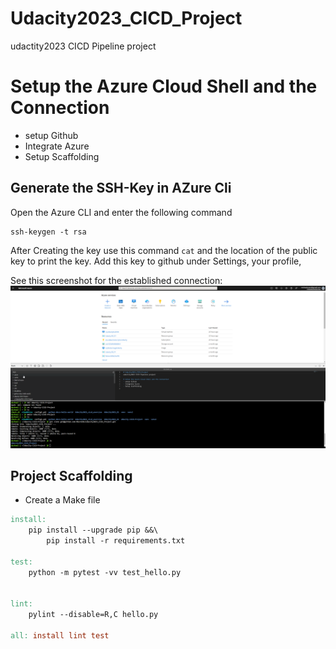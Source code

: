 # Udacity2023_CICD_Project
udactity2023 CICD Pipeline project

# Setup the Azure Cloud Shell and the Connection
- setup Github
- Integrate Azure 
- Setup Scaffolding

## Generate the SSH-Key in AZure Cli
Open the Azure CLI and enter the following command
``` az
ssh-keygen -t rsa
```

After Creating the key use this command
`cat` and the location of the public key to print the key. 
Add this key to github under Settings, your profile, 

See this screenshot for the established connection: 
![alt text](https://github.com/MSuren81/Udacity2023_CICD_Project/blob/9168a32bf7ecc49d5baaf4cd1d08126b8ae43bd4/images/2023-04-04%2020_26_54-Azure-Github-Connection.png "Connecting Azure and GitHub")

## Project Scaffolding
* Create a Make file
``` makefile
install:
	pip install --upgrade pip &&\
		pip install -r requirements.txt

test:
	python -m pytest -vv test_hello.py


lint:
	pylint --disable=R,C hello.py

all: install lint test
```

